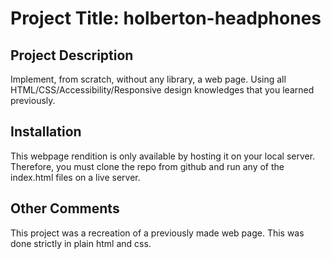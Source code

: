 # Project Title: holberton-headphones

## Project Description 
Implement, from scratch, without any library, a web page. Using all HTML/CSS/Accessibility/Responsive design knowledges that you learned previously.

## Installation
This webpage rendition is only available by hosting it on your local server. Therefore, you must clone the repo from github and run any of the index.html files on a live server.

## Other Comments
This project was a recreation of a previously made web page. This was done strictly in plain html and css. 
